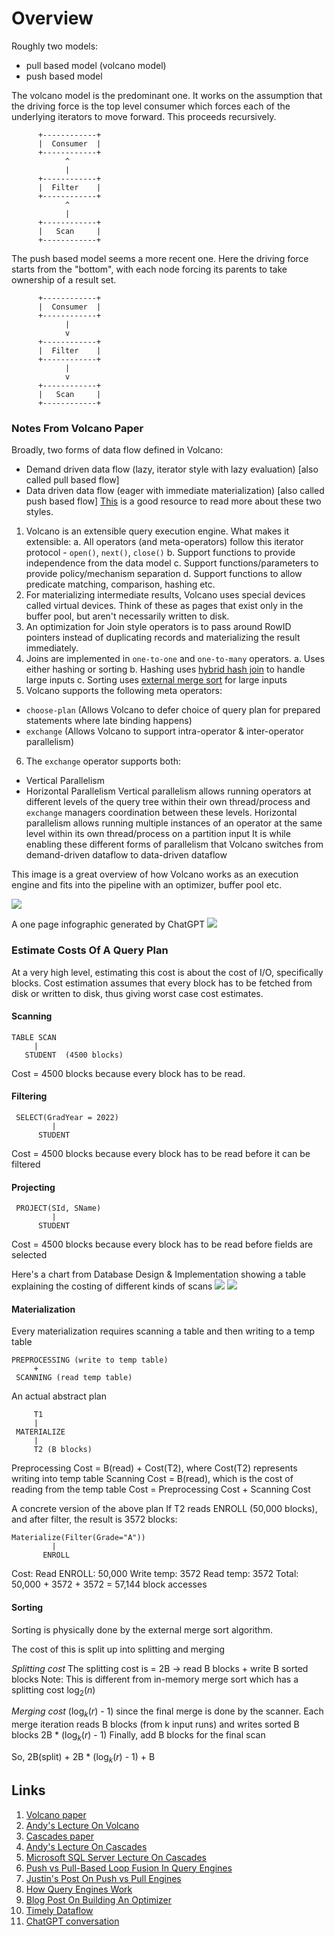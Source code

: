 # Overview

Roughly two models:
* pull based model (volcano model)
* push based model

The volcano model is the predominant one. It works on the assumption that the driving force is the top level consumer which forces each of the underlying iterators to move forward. This proceeds recursively.

```
      +------------+
      |  Consumer  |
      +------------+
            ^
            |
      +------------+
      |  Filter    |
      +------------+
            ^
            |
      +------------+
      |   Scan     |
      +------------+
```

The push based model seems a more recent one. Here the driving force starts from the "bottom", with each node forcing its parents to take ownership of a result set.

```
      +------------+
      |  Consumer  |
      +------------+
            |
            v
      +------------+
      |  Filter    |
      +------------+
            |
            v
      +------------+
      |   Scan     |
      +------------+
```

### Notes From Volcano Paper
Broadly, two forms of data flow defined in Volcano:
- Demand driven data flow (lazy, iterator style with lazy evaluation) [also called pull based flow]
- Data driven data flow (eager with immediate materialization) [also called push based flow]
[This](https://justinjaffray.com/query-engines-push-vs.-pull/) is a good resource to read more about these two styles.

1. Volcano is an extensible query execution engine. What makes it extensible:
  a. All operators (and meta-operators) follow this iterator protocol - `open()`, `next()`, `close()`
  b. Support functions to provide independence from the data model
  c. Support functions/parameters to provide policy/mechanism separation
  d. Support functions to allow predicate matching, comparison, hashing etc.
2. For materializing intermediate results, Volcano uses special devices called virtual devices. Think of these as pages that exist only in the buffer pool, but aren't necessarily written to disk.
3. An optimization for Join style operators is to pass around RowID pointers instead of duplicating records and materializing the result immediately.
4. Joins are implemented in `one-to-one` and `one-to-many` operators.
  a. Uses either hashing or sorting
  b. Hashing uses [hybrid hash join](https://www.youtube.com/watch?v=GRONctC_Uh0) to handle large inputs
  c. Sorting uses [external merge sort](https://opendsa-server.cs.vt.edu/ODSA/Books/CS3/html/ExternalSort.html) for large inputs
5. Volcano supports the following meta operators:
  - `choose-plan` (Allows Volcano to defer choice of query plan for prepared statements where late binding happens)
  - `exchange` (Allows Volcano to support intra-operator & inter-operator parallelism)
6. The `exchange` operator supports both:
  - Vertical Parallelism
  - Horizontal Parallelism
  Vertical parallelism allows running operators at different levels of the query tree within their own thread/process and `exchange` managers coordination between these levels.
  Horizontal parallelism allows running multiple instances of an operator at the same level within its own thread/process on a partition input
  It is while enabling these different forms of parallelism that Volcano switches from demand-driven dataflow to data-driven dataflow


This image is a great overview of how Volcano works as an execution engine and fits into the pipeline with an optimizer, buffer pool etc.

![](/assets/img/query_engines.png)

A one page infographic generated by ChatGPT
![](/assets/img/volcano_infographic.png)

### Estimate Costs Of A Query Plan

At a very high level, estimating this cost is about the cost of I/O, specifically blocks. Cost estimation assumes that every block has to be fetched from disk or written to disk, thus giving worst case cost estimates.

#### Scanning
```text
TABLE SCAN
     |
   STUDENT  (4500 blocks)
```
Cost = 4500 blocks because every block has to be read.

#### Filtering
```text
 SELECT(GradYear = 2022)
         |
      STUDENT
```
Cost = 4500 blocks because every block has to be read before it can be filtered

#### Projecting
```text
 PROJECT(SId, SName)
         |
      STUDENT
```
Cost = 4500 blocks because every block has to be read before fields are selected

Here's a chart from Database Design & Implementation showing a table explaining the costing of different kinds of scans
![](/assets/img/query_cost_analysis_table_abstract.png)
![](/assets/img/query_cost_analysis_table_concrete.png)

#### Materialization
Every materialization requires scanning a table and then writing to a temp table
```text
PREPROCESSING (write to temp table)
     +
 SCANNING (read temp table)
```
An actual abstract plan
```text
     T1
     |
 MATERIALIZE
     |
     T2 (B blocks)
```
Preprocessing Cost = B(read) + Cost(T2), where Cost(T2) represents writing into temp table
Scanning Cost = B(read), which is the cost of reading from the temp table
Cost = Preprocessing Cost + Scanning Cost

A concrete version of the above plan
If T2 reads ENROLL (50,000 blocks), and after filter, the result is 3572 blocks:
```
Materialize(Filter(Grade="A"))
         |
       ENROLL
```
Cost:
Read ENROLL: 50,000
Write temp: 3572
Read temp: 3572
Total: 50,000 + 3572 + 3572 = 57,144 block accesses

#### Sorting
Sorting is physically done by the external merge sort algorithm.

The cost of this is split up into splitting and merging

*Splitting cost*
The splitting cost is = 2B → read B blocks + write B sorted blocks
Note: This is different from in-memory merge sort which has a splitting cost $\log_2(n)$

*Merging cost*
($\log_k(r)$ - 1) since the final merge is done by the scanner.
Each merge iteration reads B blocks (from k input runs) and writes sorted B blocks
2B * ($\log_k(r)$ - 1)
Finally, add B blocks for the final scan

So, 2B(split) + 2B * ($\log_k(r)$ - 1) + B

## Links
1. [Volcano paper](https://paperhub.s3.amazonaws.com/dace52a42c07f7f8348b08dc2b186061.pdf)
1. [Andy's Lecture On Volcano](https://www.youtube.com/watch?v=kguocoOxXKM)
1. [Cascades paper](https://15799.courses.cs.cmu.edu/spring2025/papers/05-cascades/graefe-ieee1995.pdf)
1. [Andy's Lecture On Cascades](https://www.youtube.com/watch?v=bjOIbEg0Stc)
1. [Microsoft SQL Server Lecture On Cascades](https://www.youtube.com/watch?v=pQe1LQJiXN0)
1. [Push vs Pull-Based Loop Fusion In Query Engines](https://arxiv.org/pdf/1610.09166)
1. [Justin's Post On Push vs Pull Engines](https://justinjaffray.com/query-engines-push-vs.-pull/)
1. [How Query Engines Work](https://howqueryengineswork.com/02-apache-arrow.html)
1. [Blog Post On Building An Optimizer](https://www.skyzh.dev/blog/2025-02-06-optimizer-lesson-01/)
1. [Timely Dataflow](https://timelydataflow.github.io/differential-dataflow/introduction.html)
1. [ChatGPT conversation](https://chatgpt.com/c/67fa5318-354c-8005-ba34-73bedcee482a)